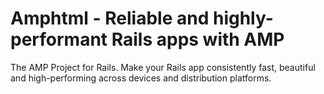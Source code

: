 # Amphtml - Reliable and highly-performant Rails apps with AMP

The AMP Project for Rails. Make your Rails app consistently fast, beautiful and high-performing across devices and distribution platforms.

